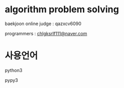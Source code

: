 # algorithm problem solving

baekjoon online judge : qazxcv6090

programmers : chlgksrlf111@naver.com

# 사용언어

python3

pypy3

